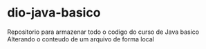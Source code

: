 # dio-java-basico
Repositorio para armazenar todo o codigo do curso de Java basico
Alterando o conteudo de um arquivo de forma local
